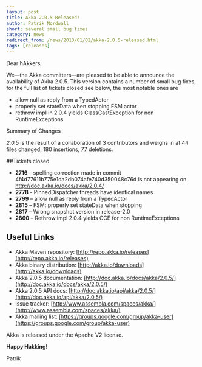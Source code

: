 ```yaml
---
layout: post
title: Akka 2.0.5 Released!
author: Patrik Nordwall
short: several small bug fixes
category: news
redirect_from: /news/2013/01/02/akka-2.0.5-released.html
tags: [releases]
---
```


Dear hAkkers,

We—the Akka committers—are pleased to be able to announce the availability of Akka 2.0.5.
This version contains a number of small bug fixes, for the full list of tickets closed see below, the most notable ones are

- allow null as reply from a TypedActor
- properly set stateData when stopping FSM actor
- rethrow impl in 2.0.4 yields ClassCastException for non RuntimeExceptions

Summary of Changes

*2.0.5* is the result of a collaboration of 3 contributors and weighs in at 44 files changed, 180 insertions, 77 deletions.

##Tickets closed

* **2716** – spelling correction made in commit 4f4d77611b775e1da2db074afe740d350048c76d is not appearing on http://doc.akka.io/docs/akka/2.0.4/
* **2778** - PinnedDispatcher threads have identical names
* **2799** – allow null as reply from a TypedActor
* **2815** – FSM: properly set stateData when stopping
* **2817** – Wrong snapshot version in release-2.0 
* **2860** – Rethrow impl 2.0.4 yields CCE for non RuntimeExceptions

## Useful Links

* Akka Maven repository: [http://repo.akka.io/releases](http://repo.akka.io/releases)
* Akka binary distribution: [http://akka.io/downloads](http://akka.io/downloads)
* Akka 2.0.5 documentation: [http://doc.akka.io/docs/akka/2.0.5/](http://doc.akka.io/docs/akka/2.0.5/)
* Akka 2.0.5 API docs: [http://doc.akka.io/api/akka/2.0.5/](http://doc.akka.io/api/akka/2.0.5/)
* Issue tracker: [http://www.assembla.com/spaces/akka/](http://www.assembla.com/spaces/akka/)
* Akka mailing list: [https://groups.google.com/group/akka-user](https://groups.google.com/group/akka-user)

Akka is released under the Apache V2 license.

**Happy Hakking!**

Patrik
